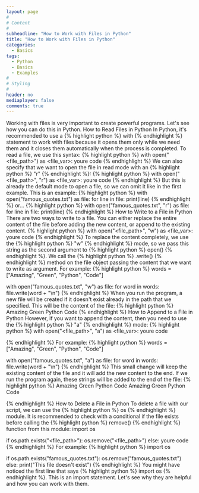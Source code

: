 ```yaml
---
layout: page
#
# Content
#
subheadline: "How to Work with Files in Python"
title: "How to Work with Files in Python"
categories:
  - Basics
tags:
  - Python
  - Basics
  - Examples
#
# Styling
#
header: no
mediaplayer: false
comments: true
---
```


Working with files is very important to create powerful programs. Let's see how you can do this in Python.
How to Read Files in Python
In Python, it's recommended to use a {% highlight python %}
with
{% endhighlight %} statement to work with files because it opens them only while we need them and it closes them automatically when the process is completed.
To read a file, we use this syntax:
{% highlight python %}
with open("<file_path>") as <file_var>:
    youre code
{% endhighlight %}
We can also specify that we want to open the file in read mode with an {% highlight python %}
"r"
{% endhighlight %}:
{% highlight python %}
with open("<file_path>", "r") as <file_var>:
    youre code
{% endhighlight %}
But this is already the default mode to open a file, so we can omit it like in the first example.
This is an example:
{% highlight python %}
with open("famous_quotes.txt") as file:
    for line in file:
        print(line)
{% endhighlight %}
or...
{% highlight python %}
with open("famous_quotes.txt", "r") as file:
    for line in file:
        print(line)
{% endhighlight %}
How to Write to a File in Python
There are two ways to write to a file. You can either replace the entire content of the file before adding the new content, or append to the existing content.
{% highlight python %}
with open("<file_path>", "w") as <file_var>:
    youre code
{% endhighlight %}
To replace the content completely, we use the {% highlight python %}
"w"
{% endhighlight %} mode, so we pass this string as the second argument to {% highlight python %}
open()
{% endhighlight %}. We call the {% highlight python %}
.write()
{% endhighlight %} method on the file object passing the content that we want to write as argument.
For example:
{% highlight python %}
words = ["Amazing", "Green", "Python", "Code"]

with open("famous_quotes.txt", "w") as file:
    for word in words:
        file.write(word + "\n")
{% endhighlight %}
When you run the program, a new file will be created if it doesn't exist already in the path that we specified.
This will be the content of the file:
{% highlight python %}
Amazing
Green
Python
Code
{% endhighlight %}
How to Append to a File in Python
However, if you want to append the content, then you need to use the {% highlight python %}
"a"
{% endhighlight %} mode:
{% highlight python %}
with open("<file_path>", "a") as <file_var>:
    youre code

{% endhighlight %}
For example:
{% highlight python %}
words = ["Amazing", "Green", "Python", "Code"]

with open("famous_quotes.txt", "a") as file:
    for word in words:
        file.write(word + "\n")
{% endhighlight %}
This small change will keep the existing content of the file and it will add the new content to the end.
If we run the program again, these strings will be added to the end of the file:
{% highlight python %}
Amazing
Green
Python
Code
Amazing
Green
Python
Code

{% endhighlight %}
How to Delete a File in Python
To delete a file with our script, we can use the {% highlight python %}
os
{% endhighlight %} module. It is recommended to check with a conditional if the file exists before calling the {% highlight python %}
remove()
{% endhighlight %} function from this module:
import os

if os.path.exists("<file_path>"):
  os.remove("<file_path>")
else:
  youre code
{% endhighlight %}
For example:
{% highlight python %}
import os

if os.path.exists("famous_quotes.txt"):
  os.remove("famous_quotes.txt")
else:
  print("This file doesn't exist")
{% endhighlight %}
You might have noticed the first line that says {% highlight python %}
import os
{% endhighlight %}. This is an import statement. Let's see why they are helpful and how you can work with them.
